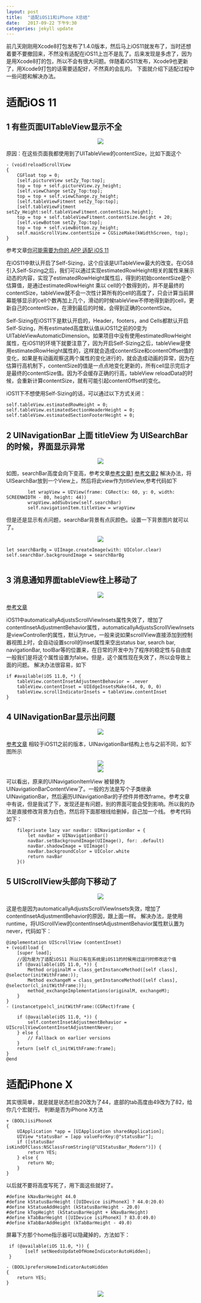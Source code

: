 ```yaml
---
layout: post
title:  "适配iOS11和iPhone X总结"
date:   2017-09-22 下午9:30
categories: jekyll update
---
```


前几天刚刚用Xcode8打包发布了1.4.0版本，然后马上iOS11就发布了，当时还想着要不要撤回来，不然没有适配在iOS11上岂不是乱了。后来发现是多虑了，因为是用Xcode8打的包，所以不会有很大问题。伴随着iOS11发布，Xcode9也更新了，用Xcode9打包的话需要适配好，不然真的会乱的。
下面就介绍下适配过程中一些问题和解决办法。


# 适配iOS 11


## 1 有些页面UITableView显示不全

<center>
<img src="http://guohongwei719.github.io/images/20170922/1.png"/>
</center>

原因：在这些页面我都使用到了UITableView的contentSize，比如下面这个

```
- (void)reloadScrollView
{
    CGFloat top = 0;
    [self.pictureView setZy_Top:top];
    top = top + self.pictureView.zy_height;
    [self.viewChange setZy_Top:top];
    top = top + self.viewChange.zy_height;
    [self.tableViewFitment setZy_Top:top];
    [self.tableViewFitment setZy_Height:self.tableViewFitment.contentSize.height];
    top = top + self.tableViewFitment.contentSize.height + 20;
    [self.viewBottom setZy_Top:top];
    top = top + self.viewBottom.zy_height;
    self.mainScrollView.contentSize = CGSizeMake(kWidthScreen, top);
}
```

参考文章[你可能需要为你的 APP 适配 iOS 11](https://juejin.im/entry/597e95df6fb9a03c615fa8d9)

在iOS11中默认开启了Self-Sizing，这个应该是UITableView最大的改变。在iOS8引入Self-Sizing之后，我们可以通过实现estimatedRowHeight相关的属性来展示动态的内容，实现了estimatedRowHeight属性后，得到的初始contentSize是个估算值，是通过estimatedRowHeight 乘以 cell的个数得到的，并不是最终的contentSize，tableView就不会一次性计算所有的cell的高度了，只会计算当前屏幕能够显示的cell个数再加上几个，滑动的时候tableView不停地得到新的cell，更新自己的contentSize，在滑到最后的时候，会得到正确的contentSize。

Self-Sizing在iOS11下是默认开启的，Header，footers，and Cells都默认开启Self-Sizing，所有estimated高度默认值从iOS11之前的0变为UITableViewAutomaticDimension。如果项目中没有使用estimatedRowHeight属性，在iOS11的环境下就要注意了，因为开启Self-Sizing之后，tableView是使用estimatedRowHeight属性的，这样就会造成contentSize和contentOffset值的变化，如果是有动画观察这两个属性的变化进行的，就会造成动画的异常，因为在估算行高机制下，contentSize的值是一点点地变化更新的，所有cell显示完后才是最终的contentSize值。因为不会缓存正确的行高，tableView reloadData的时候，会重新计算contentSize，就有可能引起contentOffset的变化。

iOS11下不想使用Self-Sizing的话，可以通过以下方式关闭：

```
self.tableView.estimatedRowHeight = 0;
self.tableView.estimatedSectionHeaderHeight = 0;
self.tableView.estimatedSectionFooterHeight = 0;
```


## 2 UINavigationBar 上面 titleView 为 UISearchBar的时候，界面显示异常

<center>
<img src="http://guohongwei719.github.io/images/20170922/2.png"/>
</center>

如图，searchBar高度会向下变高，参考文章[参考文章1](https://tutel.me/c/programming/questions/45350035/ios+11+searchbar+in+navigationbar) [参考文章2](http://www.jianshu.com/p/57ba04b7e389)
解决办法，将UISearchBar放到一个View上，然后将此view作为titleView,参考代码如下

```
        let wrapView = UIView(frame: CGRect(x: 60, y: 0, width: SCREENWIDTH - 80, height: 44))
        wrapView.addSubview(self.searchBar)
        self.navigationItem.titleView = wrapView
```
但是还是显示有点问题，searchBar背景有点灰颜色。设置一下背景图片就可以了。

<center>
<img src="http://guohongwei719.github.io/images/20170922/3.png"/>
</center>

```
let searchBarBg = UIImage.createImage(with: UIColor.clear)
self.searchBar.backgroundImage = searchBarBg
        
```


## 3 消息通知界面tableView往上移动了

<center>
<img src="http://guohongwei719.github.io/images/20170922/4.png"/>
</center>

[参考文章](http://www.jianshu.com/p/9be40fc3f059)

iOS11中automaticallyAdjustsScrollViewInsets属性失效了，增加了contentInsetAdjustmentBehavior属性，automaticallyAdjustsScrollViewInsets是viewController的属性，默认为true，一般来说如果scrollView直接添加到控制器视图上时，会自动设置scroll的inset属性来空出status bar, search bar, navigationBar, toolBar等的位置来，在日常的开发中为了程序的稳定性与自由度一般我们是将这个属性设置为false。但是，这个属性现在失效了，所以会导致上面的问题。
解决办法很容易，如下

```
if #available(iOS 11.0, *) {
    tableView.contentInsetAdjustmentBehavior = .never
    tableView.contentInset = UIEdgeInsetsMake(64, 0, 0, 0)
    tableView.scrollIndicatorInsets = tableView.contentInset
}
```


## 4 UINavigationBar显示出问题

<center>
<img src="http://guohongwei719.github.io/images/20170922/5.png"/>
</center>

[参考文章](http://www.jianshu.com/p/56a3667ec6b9)
相较于iOS11之前的版本，UINavigationBar结构上也与之前不同，如下图所示

<center>
<img src="http://guohongwei719.github.io/images/20170922/6.png"/>
</center>

<center>
<img src="http://guohongwei719.github.io/images/20170922/7.png"/>
</center>

可以看出，原来的UINavigationItemView 被替换为 UINavigationBarContentView了。一般的方法是写个子类继承UINavigationBar，然后遍历UINavigationBar的子控件并修改frame。参考文章中有说，但是我试了下，发现还是有问题，别的界面可能会受到影响。所以我的办法是直接修改背景为白色，然后将下面那根线给删掉，自己加一个线。
参考代码如下：


```
    fileprivate lazy var navBar: UINavigationBar = {
        let navBar = UINavigationBar()
        navBar.setBackgroundImage(UIImage(), for: .default)
        navBar.shadowImage = UIImage()
        navBar.backgroundColor = UIColor.white
        return navBar
    }()
```

## 5 UIScrollView头部向下移动了

<center>
<img src="http://guohongwei719.github.io/images/20170922/8.png"/>
</center>

这是也是因为automaticallyAdjustsScrollViewInsets失效，增加了contentInsetAdjustmentBehavior的原因，跟上面一样。
解决办法，是使用runtime，将UIScrollView的contentInsetAdjustmentBehavior属性默认置为never，代码如下：


```
@implementation UIScrollView (contentInset)
+ (void)load {
    [super load];
    //因为是为了适配iOS11 所以只有在系统是iOS11的时候用过运行时修改这个值
    if (@available(iOS 11.0, *)) {
        Method originalM = class_getInstanceMethod([self class], @selector(initWithFrame:));
        Method exchangeM = class_getInstanceMethod([self class], @selector(cl_initWithFrame:));
        method_exchangeImplementations(originalM, exchangeM);
    }
}
- (instancetype)cl_initWithFrame:(CGRect)frame {

    if (@available(iOS 11.0, *)) {
        self.contentInsetAdjustmentBehavior = UIScrollViewContentInsetAdjustmentNever;
    } else {
        // Fallback on earlier versions
    }
    return [self cl_initWithFrame:frame];
}
@end
```
# 适配iPhone X
其实很简单，就是就是状态栏由20改为了44，底部的tab高度由49改为了82，给你几个宏就行。
判断是否为iPhone X方法

```
+ (BOOL)isiPhoneX
{
    UIApplication *app = [UIApplication sharedApplication];
    UIView *statusBar = [app valueForKey:@"statusBar"];
    if ([statusBar isKindOfClass:NSClassFromString(@"UIStatusBar_Modern")]) {
        return YES;
    } else {
        return NO;
    }
}
```
以后就不要将高度写死了，用下面这些就好了。

```
#define kNavBarHeight 44.0
#define kStatusBarHeight ([UIDevice isiPhoneX] ? 44.0:20.0)
#define kStatueAddHeight (kStatusBarHeight - 20.0)
#define kTopHeight (kStatusBarHeight + kNavBarHeight)
#define kTabBarHeight ([UIDevice isiPhoneX] ? 83.0:49.0)
#define kTabBarAddHeight (kTabBarHeight - 49.0)
```

屏幕下方那个home指示器可以隐藏掉的，方法如下：


```
 if (@available(iOS 11.0, *)) {
       [self setNeedsUpdateOfHomeIndicatorAutoHidden];
 }

- (BOOL)prefersHomeIndicatorAutoHidden
{
    return YES;
}
```





<center>
<img src="http://guohongwei719.github.io/images/20180131/QQ20180131-120114.gif"/>
</center>
